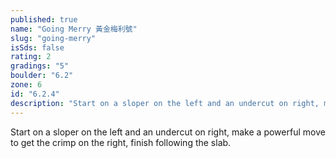 ```yaml
---
published: true
name: "Going Merry 黃金梅利號"
slug: "going-merry"
isSds: false
rating: 2
gradings: "5"
boulder: "6.2"
zone: 6
id: "6.2.4"
description: "Start on a sloper on the left and an undercut on right, make a powerful move to get the crimp on the right, finish following the slab."
---
```


Start on a sloper on the left and an undercut on right, make a powerful move to get the crimp on the right, finish following the slab.
